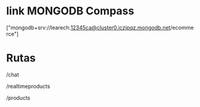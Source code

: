 # link MONGODB Compass

["mongodb+srv://learech:12345ca@cluster0.iczjpqz.mongodb.net/ecommerce"]

# Rutas

/chat

/realtimeproducts

/products